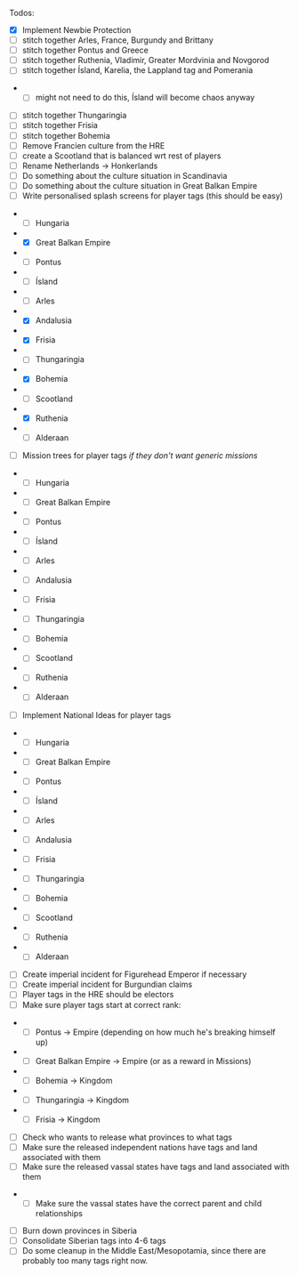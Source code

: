 Todos:
- [X] Implement Newbie Protection
- [ ] stitch together Arles, France, Burgundy and Brittany
- [ ] stitch together Pontus and Greece
- [ ] stitch together Ruthenia, Vladimir, Greater Mordvinia and Novgorod
- [ ] stitch together Ísland, Karelia, the Lappland tag and Pomerania
- - [ ] might not need to do this, Ísland will become chaos anyway
- [ ] stitch together Thungaringia
- [ ] stitch together Frisia
- [ ] stitch together Bohemia
- [ ] Remove Francien culture from the HRE
- [ ] create a Scootland that is balanced wrt rest of players
- [ ] Rename Netherlands -> Honkerlands
- [ ] Do something about the culture situation in Scandinavia
- [ ] Do something about the culture situation in Great Balkan Empire
- [ ] Write personalised splash screens for player tags (this should be easy)
-  - [ ] Hungaria
-  - [X] Great Balkan Empire
-  - [ ] Pontus
-  - [ ] Ísland
-  - [ ] Arles
-  - [X] Andalusia
-  - [X] Frisia
-  - [ ] Thungaringia
-  - [X] Bohemia
-  - [ ] Scootland
-  - [X] Ruthenia
-  - [ ] Alderaan
- [ ] Mission trees for player tags _if they don't want generic missions_
-  - [ ] Hungaria
-  - [ ] Great Balkan Empire
-  - [ ] Pontus
-  - [ ] Ísland
-  - [ ] Arles
-  - [ ] Andalusia
-  - [ ] Frisia
-  - [ ] Thungaringia
-  - [ ] Bohemia
-  - [ ] Scootland
-  - [ ] Ruthenia
-  - [ ] Alderaan
-  [ ] Implement National Ideas for player tags
-  - [ ] Hungaria
-  - [ ] Great Balkan Empire
-  - [ ] Pontus
-  - [ ] Ísland
-  - [ ] Arles
-  - [ ] Andalusia
-  - [ ] Frisia
-  - [ ] Thungaringia
-  - [ ] Bohemia
-  - [ ] Scootland
-  - [ ] Ruthenia
-  - [ ] Alderaan
- [ ] Create imperial incident for Figurehead Emperor if necessary
- [ ] Create imperial incident for Burgundian claims
- [ ] Player tags in the HRE should be electors
- [ ] Make sure player tags start at correct rank:
- - [ ] Pontus -> Empire (depending on how much he's breaking himself up)
- - [ ] Great Balkan Empire -> Empire (or as a reward in Missions)
- - [ ] Bohemia -> Kingdom
- - [ ] Thungaringia -> Kingdom
- - [ ] Frisia -> Kingdom
- [ ] Check who wants to release what provinces to what tags
- [ ] Make sure the released independent nations have tags and land associated with them
- [ ] Make sure the released vassal states have tags and land associated with them
- - [ ] Make sure the vassal states have the correct parent and child relationships
- [ ] Burn down provinces in Siberia
- [ ] Consolidate Siberian tags into 4-6 tags
- [ ] Do some cleanup in the Middle East/Mesopotamia, since there are probably too many tags right now.
